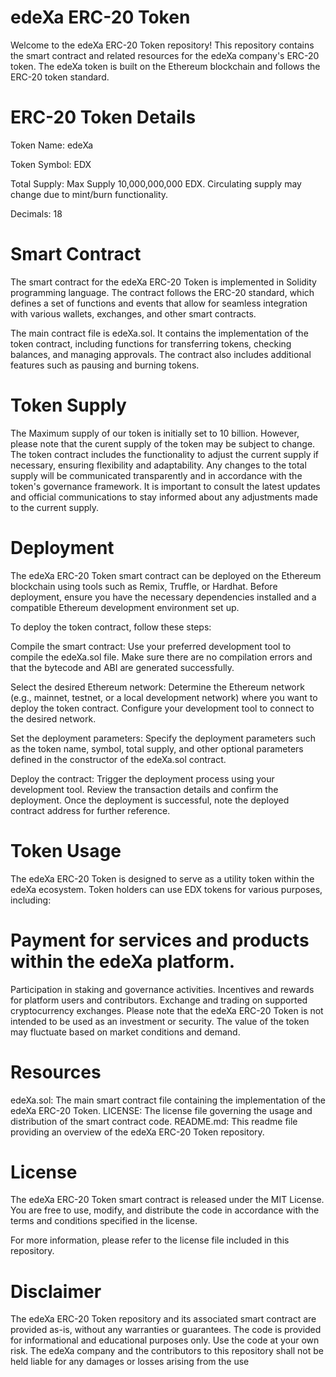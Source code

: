 # edeXa ERC-20 Token
Welcome to the edeXa ERC-20 Token repository! This repository contains the smart contract and related resources for the edeXa company's ERC-20 token. The edeXa token is built on the Ethereum blockchain and follows the ERC-20 token standard.

# ERC-20 Token Details
Token Name: edeXa

Token Symbol: EDX

Total Supply: Max Supply 10,000,000,000 EDX. Circulating supply may change due to mint/burn functionality. 

Decimals: 18

# Smart Contract
The smart contract for the edeXa ERC-20 Token is implemented in Solidity programming language. The contract follows the ERC-20 standard, which defines a set of functions and events that allow for seamless integration with various wallets, exchanges, and other smart contracts.

The main contract file is edeXa.sol. It contains the implementation of the token contract, including functions for transferring tokens, checking balances, and managing approvals. The contract also includes additional features such as pausing and burning tokens.

# Token Supply
The Maximum supply of our token is initially set to 10 billion. However, please note that the curent supply of the token may be subject to change. The token contract includes the functionality to adjust the current supply if necessary, ensuring flexibility and adaptability. Any changes to the total supply will be communicated transparently and in accordance with the token's governance framework. It is important to consult the latest updates and official communications to stay informed about any adjustments made to the current supply.

# Deployment
The edeXa ERC-20 Token smart contract can be deployed on the Ethereum blockchain using tools such as Remix, Truffle, or Hardhat. Before deployment, ensure you have the necessary dependencies installed and a compatible Ethereum development environment set up.

To deploy the token contract, follow these steps:

Compile the smart contract: Use your preferred development tool to compile the edeXa.sol file. Make sure there are no compilation errors and that the bytecode and ABI are generated successfully.

Select the desired Ethereum network: Determine the Ethereum network (e.g., mainnet, testnet, or a local development network) where you want to deploy the token contract. Configure your development tool to connect to the desired network.

Set the deployment parameters: Specify the deployment parameters such as the token name, symbol, total supply, and other optional parameters defined in the constructor of the edeXa.sol contract.

Deploy the contract: Trigger the deployment process using your development tool. Review the transaction details and confirm the deployment. Once the deployment is successful, note the deployed contract address for further reference.

# Token Usage
The edeXa ERC-20 Token is designed to serve as a utility token within the edeXa ecosystem. Token holders can use EDX tokens for various purposes, including:

# Payment for services and products within the edeXa platform.
Participation in staking and governance activities.
Incentives and rewards for platform users and contributors.
Exchange and trading on supported cryptocurrency exchanges.
Please note that the edeXa ERC-20 Token is not intended to be used as an investment or security. The value of the token may fluctuate based on market conditions and demand.

# Resources
edeXa.sol: The main smart contract file containing the implementation of the edeXa ERC-20 Token.
LICENSE: The license file governing the usage and distribution of the smart contract code.
README.md: This readme file providing an overview of the edeXa ERC-20 Token repository.
# License
The edeXa ERC-20 Token smart contract is released under the MIT License. You are free to use, modify, and distribute the code in accordance with the terms and conditions specified in the license.

For more information, please refer to the license file included in this repository.

# Disclaimer
The edeXa ERC-20 Token repository and its associated smart contract are provided as-is, without any warranties or guarantees. The code is provided for informational and educational purposes only. Use the code at your own risk. The edeXa company and the contributors to this repository shall not be held liable for any damages or losses arising from the use